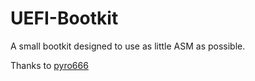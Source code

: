 # UEFI-Bootkit

A small bootkit designed to use as little ASM as possible.

Thanks to [pyro666](https://github.com/Pyro666)
